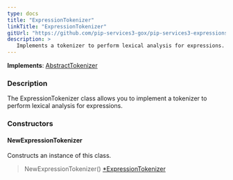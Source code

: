 ```yaml
---
type: docs
title: "ExpressionTokenizer"
linkTitle: "ExpressionTokenizer"
gitUrl: "https://github.com/pip-services3-gox/pip-services3-expressions-gox"
description: > 
   Implements a tokenizer to perform lexical analysis for expressions.
---
```


**Implements**: [AbstractTokenizer](../../../tokenizers/abstract_tokenizer)

### Description

The ExpressionTokenizer class allows you to implement a tokenizer to perform lexical analysis for expressions.  


### Constructors

#### NewExpressionTokenizer
Constructs an instance of this class.

> NewExpressionTokenizer() [*ExpressionTokenizer]()

